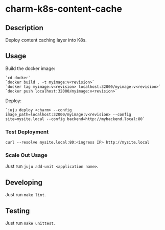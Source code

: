 # charm-k8s-content-cache

## Description

Deploy content caching layer into K8s.

## Usage

Build the docker image:

    `cd docker`
    `docker build . -t myimage:v<revision>`
    `docker tag myimage:v<revision> localhost:32000/myimage:v<revision>`
    `docker push localhost:32000/myimage:v<revision>`

Deploy:

    `juju deploy <charm> --config image_path=localhost:32000/myimage:v<revision> --config site=mysite.local --config backend=http://mybackend.local:80`

### Test Deployment

`curl --resolve mysite.local:80:<ingress IP> http://mysite.local`

### Scale Out Usage

Just run `juju add-unit <application name>`.

## Developing

Just run `make lint`.

## Testing

Just run `make unittest`.
